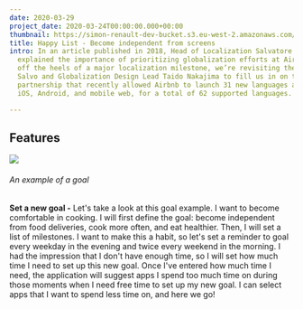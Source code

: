 ```yaml
---
date: 2020-03-29
project_date: 2020-03-24T00:00:00.000+00:00
thumbnail: https://simon-renault-dev-bucket.s3.eu-west-2.amazonaws.com/anna-portfolio/:filename/cover.jpg
title: Happy List - Become independent from screens
intro: In an article published in 2018, Head of Localization Salvatore “Salvo” Giammarresi
  explained the importance of prioritizing globalization efforts at Airbnb. Now, fresh
  off the heels of a major localization milestone, we’re revisiting the topic, asking
  Salvo and Globalization Design Lead Taido Nakajima to fill us in on the tight cross-functional
  partnership that recently allowed Airbnb to launch 31 new languages across web,
  iOS, Android, and mobile web, for a total of 62 supported languages.

---
```

## Features

![](https://simon-renault-dev-bucket.s3.eu-west-2.amazonaws.com/anna-portfolio/habit.jpg)

###### An example of a goal

**Set a new goal -** Let's take a look at this goal example. I want to become comfortable in cooking. I will first define the goal: become independent from food deliveries, cook more often, and eat healthier. Then, I will set a list of milestones. I want to make this a habit, so let's set a reminder to goal every weekday in the evening and twice every weekend in the morning. I had the impression that I don't have enough time, so I will set how much time I need to set up this new goal. Once I've entered how much time I need, the application will suggest apps I spend too much time on during those moments when I need free time to set up my new goal. I can select apps that I want to spend less time on, and here we go!